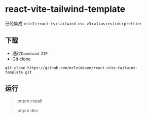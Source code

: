 # react-vite-tailwind-template

已经集成 `vite2`+`react-ts`+`tailwind css v3`+`alias`+`eslint`+`prettier`

## 下载

- 通过`Download ZIP`
- Git clone

```
git clone https://github.com/mrleidesen/react-vite-tailwind-template.git
```

## 运行

> pnpm install

> pnpm dev
